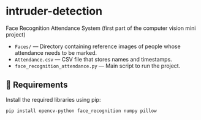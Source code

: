 # intruder-detection
Face Recognition Attendance System (first part of the computer vision mini project)




- `Faces/` — Directory containing reference images of people whose attendance needs to be marked.
- `Attendance.csv` — CSV file that stores names and timestamps.
- `face_recognition_attendance.py` — Main script to run the project.

## 🔧 Requirements

Install the required libraries using pip:

```bash
pip install opencv-python face_recognition numpy pillow
